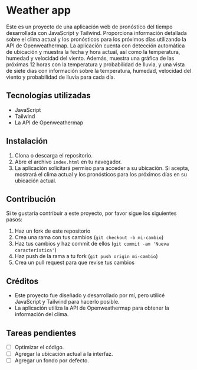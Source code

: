 # Weather app
Este es un proyecto de una aplicación web de pronóstico del tiempo desarrollada con JavaScript y Tailwind. Proporciona información detallada sobre el clima actual y los pronósticos para los próximos días utilizando la API de Openweathermap.
La aplicación cuenta con detección automática de ubicación y muestra la fecha y hora actual, así como la temperatura, humedad y velocidad del viento. Además, muestra una gráfica de las próximas 12 horas con la temperatura y probabilidad de lluvia, y una vista de siete días con información sobre la temperatura, humedad, velocidad del viento y probabilidad de lluvia para cada día.

## Tecnologías utilizadas
- JavaScript
- Tailwind
- La API de Openweathermap

## Instalación
1. Clona o descarga el repositorio.
2. Abre el archivo `index.html` en tu navegador.
3. La aplicación solicitará permiso para acceder a su ubicación. Si acepta, mostrará el clima actual y los pronósticos para los próximos días en su ubicación actual.

## Contribución
Si te gustaría contribuir a este proyecto, por favor sigue los siguientes pasos:

1. Haz un fork de este repositorio
2. Crea una rama con tus cambios (`git checkout -b mi-cambio`)
3. Haz tus cambios y haz commit de ellos (`git commit -am 'Nueva característica'`)
4. Haz push de la rama a tu fork (`git push origin mi-cambio`)
5. Crea un pull request para que revise tus cambios


## Créditos
- Este proyecto fue diseñado y desarrollado por mí, pero utilicé JavaScript y Tailwind para hacerlo posible.
- La aplicación utiliza la API de Openweathermap para obtener la información del clima. 

## Tareas pendientes

- [ ] Optimizar el código.
- [ ] Agregar la ubicación actual a la interfaz.
- [ ] Agregar un fondo por defecto.
